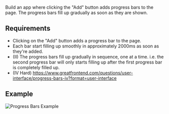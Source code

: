 Build an app where clicking the "Add" button adds progress bars to the page. The progress bars fill up gradually as soon as they are shown.

## Requirements

- Clicking on the "Add" button adds a progress bar to the page.
- Each bar start filling up smoothly in approximately 2000ms as soon as they're added.
- (II) The progress bars fill up gradually in sequence, one at a time. i.e. the second progress bar will only starts filling up after the first progress bar is completely filled up.
- (IV Hard) https://www.greatfrontend.com/questions/user-interface/progress-bars-iv?format=user-interface

## Example

![Progress Bars Example](https://www.greatfrontend.com/img/questions/progress-bars/progress-bars-example.png)
